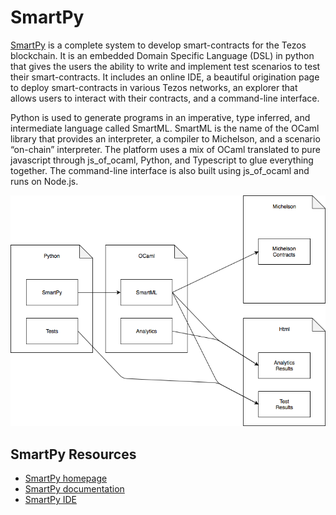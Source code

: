 # SmartPy

[SmartPy](https://smartpy.io) is a complete system to develop smart-contracts for the Tezos blockchain. It is an embedded Domain Specific Language \(DSL\) in python that gives the users the ability to write and implement test scenarios to test their smart-contracts. It includes an online IDE, a beautiful origination page to deploy smart-contracts in various Tezos networks, an explorer that allows users to interact with their contracts, and a command-line interface.

Python is used to generate programs in an imperative, type inferred, and intermediate language called SmartML. SmartML is the name of the OCaml library that provides an interpreter, a compiler to Michelson, and a scenario “on-chain” interpreter. The platform uses a mix of OCaml translated to pure javascript through js\_of\_ocaml, Python, and Typescript to glue everything together. The command-line interface is also built using js\_of\_ocaml and runs on Node.js.

![An Overview of SmartPy](../../.gitbook/assets/1-cepxktvc4s5gcpf1yn4a6a.png)

## SmartPy Resources

* [SmartPy homepage](https://smartpy.io)
* [SmartPy documentation](https://smartpy.io/reference.html)
* [SmartPy IDE](https://smartpy.io/ide)

